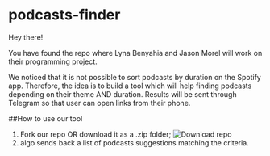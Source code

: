 # podcasts-finder
 
Hey there!

You have found the repo where Lyna Benyahia and Jason Morel will work on their programming project.

We noticed that it is not possible to sort podcasts by duration on the Spotify app.
Therefore, the idea is to build a tool which will help finding podcasts depending on their theme AND duration. 
Results will be sent through Telegram so that user can open links from their phone.

##How to use our tool
1. Fork our repo OR download it as a .zip folder;
    ![Download repo](/podcasts-tracker/presentation/images/download_repo.png?raw=true "Download repo as .zip")
2. algo sends back a list of podcasts suggestions matching the criteria.


